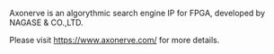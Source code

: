 Axonerve is an algorythmic search engine IP for FPGA, developed by NAGASE & CO.,LTD.

Please visit https://www.axonerve.com/ for more details.

<!---
axonerve/axonerve is a ✨ special ✨ repository because its `README.md` (this file) appears on your GitHub profile.
You can click the Preview link to take a look at your changes.
--->
